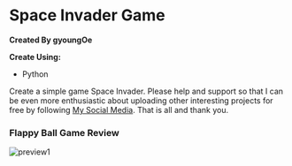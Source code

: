 # Space Invader Game
**Created By gyoungOe**

**Create Using:**
- Python

Create a simple game Space Invader. Please help and support so that I can be even more enthusiastic about uploading other interesting projects for free by following
[My Social Media](https://www.instagram.com/wyesptr._).
That is all and thank you.


### Flappy Ball Game Review
![preview1](previewflappyballgame.png)
